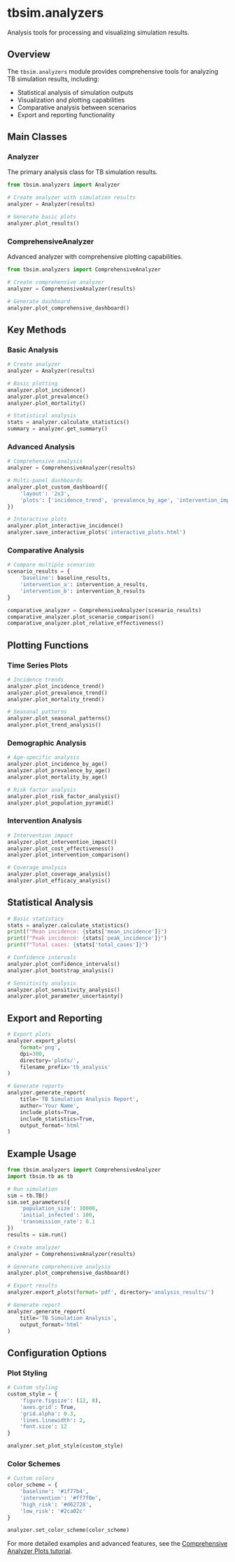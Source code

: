 # tbsim.analyzers

Analysis tools for processing and visualizing simulation results.

## Overview

The `tbsim.analyzers` module provides comprehensive tools for analyzing TB simulation results, including:

- Statistical analysis of simulation outputs
- Visualization and plotting capabilities
- Comparative analysis between scenarios
- Export and reporting functionality

## Main Classes

### Analyzer

The primary analysis class for TB simulation results.

```python
from tbsim.analyzers import Analyzer

# Create analyzer with simulation results
analyzer = Analyzer(results)

# Generate basic plots
analyzer.plot_results()
```

### ComprehensiveAnalyzer

Advanced analyzer with comprehensive plotting capabilities.

```python
from tbsim.analyzers import ComprehensiveAnalyzer

# Create comprehensive analyzer
analyzer = ComprehensiveAnalyzer(results)

# Generate dashboard
analyzer.plot_comprehensive_dashboard()
```

## Key Methods

### Basic Analysis

```python
# Create analyzer
analyzer = Analyzer(results)

# Basic plotting
analyzer.plot_incidence()
analyzer.plot_prevalence()
analyzer.plot_mortality()

# Statistical analysis
stats = analyzer.calculate_statistics()
summary = analyzer.get_summary()
```

### Advanced Analysis

```python
# Comprehensive analysis
analyzer = ComprehensiveAnalyzer(results)

# Multi-panel dashboards
analyzer.plot_custom_dashboard({
    'layout': '2x3',
    'plots': ['incidence_trend', 'prevalence_by_age', 'intervention_impact']
})

# Interactive plots
analyzer.plot_interactive_incidence()
analyzer.save_interactive_plots('interactive_plots.html')
```

### Comparative Analysis

```python
# Compare multiple scenarios
scenario_results = {
    'baseline': baseline_results,
    'intervention_a': intervention_a_results,
    'intervention_b': intervention_b_results
}

comparative_analyzer = ComprehensiveAnalyzer(scenario_results)
comparative_analyzer.plot_scenario_comparison()
comparative_analyzer.plot_relative_effectiveness()
```

## Plotting Functions

### Time Series Plots

```python
# Incidence trends
analyzer.plot_incidence_trend()
analyzer.plot_prevalence_trend()
analyzer.plot_mortality_trend()

# Seasonal patterns
analyzer.plot_seasonal_patterns()
analyzer.plot_trend_analysis()
```

### Demographic Analysis

```python
# Age-specific analysis
analyzer.plot_incidence_by_age()
analyzer.plot_prevalence_by_age()
analyzer.plot_mortality_by_age()

# Risk factor analysis
analyzer.plot_risk_factor_analysis()
analyzer.plot_population_pyramid()
```

### Intervention Analysis

```python
# Intervention impact
analyzer.plot_intervention_impact()
analyzer.plot_cost_effectiveness()
analyzer.plot_intervention_comparison()

# Coverage analysis
analyzer.plot_coverage_analysis()
analyzer.plot_efficacy_analysis()
```

## Statistical Analysis

```python
# Basic statistics
stats = analyzer.calculate_statistics()
print(f"Mean incidence: {stats['mean_incidence']}")
print(f"Peak incidence: {stats['peak_incidence']}")
print(f"Total cases: {stats['total_cases']}")

# Confidence intervals
analyzer.plot_confidence_intervals()
analyzer.plot_bootstrap_analysis()

# Sensitivity analysis
analyzer.plot_sensitivity_analysis()
analyzer.plot_parameter_uncertainty()
```

## Export and Reporting

```python
# Export plots
analyzer.export_plots(
    format='png',
    dpi=300,
    directory='plots/',
    filename_prefix='tb_analysis'
)

# Generate reports
analyzer.generate_report(
    title='TB Simulation Analysis Report',
    author='Your Name',
    include_plots=True,
    include_statistics=True,
    output_format='html'
)
```

## Example Usage

```python
from tbsim.analyzers import ComprehensiveAnalyzer
import tbsim.tb as tb

# Run simulation
sim = tb.TB()
sim.set_parameters({
    'population_size': 10000,
    'initial_infected': 100,
    'transmission_rate': 0.1
})
results = sim.run()

# Create analyzer
analyzer = ComprehensiveAnalyzer(results)

# Generate comprehensive analysis
analyzer.plot_comprehensive_dashboard()

# Export results
analyzer.export_plots(format='pdf', directory='analysis_results/')

# Generate report
analyzer.generate_report(
    title='TB Simulation Analysis',
    output_format='html'
)
```

## Configuration Options

### Plot Styling

```python
# Custom styling
custom_style = {
    'figure.figsize': (12, 8),
    'axes.grid': True,
    'grid.alpha': 0.3,
    'lines.linewidth': 2,
    'font.size': 12
}

analyzer.set_plot_style(custom_style)
```

### Color Schemes

```python
# Custom colors
color_scheme = {
    'baseline': '#1f77b4',
    'intervention': '#ff7f0e',
    'high_risk': '#d62728',
    'low_risk': '#2ca02c'
}

analyzer.set_color_scheme(color_scheme)
```

For more detailed examples and advanced features, see the [Comprehensive Analyzer Plots tutorial](../tutorials/comprehensive_analyzer_plots_example.md). 
